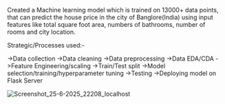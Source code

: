 Created a Machine learning model which is trained on 13000+ data points, that can predict the house price in the city of Banglore(India) using input features like
total square foot area, numbers of bathrooms, number of rooms and city location.

Strategic/Processes used:-

->Data collection
->Data cleaning
->Data preprocessing
->Data EDA/CDA
->Feature Engineering/scaling
->Train/Test split
->Model selection/training/hyperparameter tuning
->Testing
->Deploying model on Flask Server

![Screenshot_25-6-2025_22208_localhost](https://github.com/user-attachments/assets/71a41b88-4285-460e-8c14-18ea9d5ea577)
